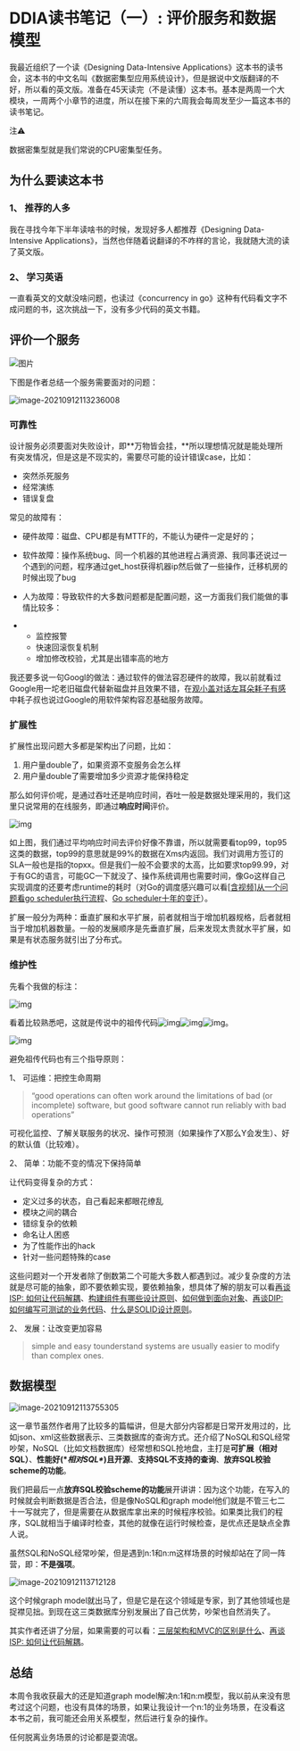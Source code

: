 # DDIA读书笔记（一）: 评价服务和数据模型

我最近组织了一个读《Designing Data-Intensive Applications》这本书的读书会，这本书的中文名叫《数据密集型应用系统设计》，但是据说中文版翻译的不好，所以看的英文版。准备在45天读完（不是读懂）这本书。基本是两周一个大模块，一周两个小章节的进度，所以在接下来的六周我会每周发至少一篇这本书的读书笔记。





注⚠️

数据密集型就是我们常说的CPU密集型任务。



## 为什么要读这本书

### 1、 推荐的人多

我在寻找今年下半年读啥书的时候，发现好多人都推荐《Designing Data-Intensive Applications》，当然也伴随着说翻译的不咋样的言论，我就随大流的读了英文版。



### 2、 学习英语

一直看英文的文献没啥问题，也读过《concurrency in go》这种有代码看文字不成问题的书，这次挑战一下，没有多少代码的英文书籍。



## 评价一个服务

![图片](./1.png)

下图是作者总结一个服务需要面对的问题：

![image-20210912113236008](./image-20210912113236008.png)





### **可靠性**

设计服务必须要面对失败设计，即**万物皆会挂，**所以理想情况就是能处理所有突发情况，但是这是不现实的，需要尽可能的设计错误case，比如：

- 突然杀死服务
- 经常演练
- 错误复盘

常见的故障有：

- 硬件故障：磁盘、CPU都是有MTTF的，不能认为硬件一定是好的；

- 软件故障：操作系统bug、同一个机器的其他进程占满资源、我同事还说过一个遇到的问题，程序通过get_host获得机器ip然后做了一些操作，迁移机房的时候出现了bug

- 人为故障：导致软件的大多数问题都是配置问题，这一方面我们我们能做的事情比较多：

- - 监控报警
  - 快速回滚恢复机制
  - 增加修改校验，尤其是出错率高的地方



我还要多说一句Googl的做法：通过软件的做法容忍硬件的故障，我以前就看过Google用一坨老旧磁盘代替新磁盘并且效果不错，在[观小盖对话左耳朵耗子有感](http://mp.weixin.qq.com/s?__biz=Mzg5MjYyNjUzOA==&mid=2247485490&idx=1&sn=894a2ec8dbeabe9df298f529c4157f28&chksm=c03a7b37f74df221c9ecdb039929a5a108b70dba8359063862ff67a7031405d735500ab5e45a&scene=21#wechat_redirect)中耗子叔也说过Google的用软件架构容忍基础服务故障。



### 扩展性

扩展性出现问题大多都是架构出了问题，比如：

1. 用户量double了，如果资源不变服务会怎么样
2. 用户量double了需要增加多少资源才能保持稳定



那么如何评价呢，是通过吞吐还是响应时间，吞吐一般是数据处理采用的，我们这里只说常用的在线服务，即通过**响应时间**评价。



![img](./2.png)



如上图，我们通过平均响应时间去评价好像不靠谱，所以就需要看top99，top95这类的数据，top99的意思就是99%的数据在Xms内返回。我们对调用方签订的SLA一般也是指的topxx。但是我们一般不会要求的太高，比如要求top99.99，对于有GC的语言，可能GC一下就没了、操作系统调用也需要时间，像Go这样自己实现调度的还要考虑runtime的耗时（对Go的调度感兴趣可以看[[含视频\]从一个问题看go scheduler执行流程](http://mp.weixin.qq.com/s?__biz=Mzg5MjYyNjUzOA==&mid=2247485542&idx=1&sn=1f33260ac5f26e06fe27e2d4739f0b43&chksm=c03a7b63f74df275cfa4a83bb3ffb2856d99b1c08a00fc88b44ed81c0e4b66ccc0c1de4284bb&scene=21#wechat_redirect)、[Go scheduler十年的变迁](http://mp.weixin.qq.com/s?__biz=Mzg5MjYyNjUzOA==&mid=2247485722&idx=1&sn=e988b6825b1a2ac303c46888ea823cc6&chksm=c03a7a1ff74df309eeda6b930d63091bc8c790bd8a3f8c6f893350cc7c1d0f781b2269723da7&scene=21#wechat_redirect)）。



扩展一般分为两种：垂直扩展和水平扩展，前者就相当于增加机器规格，后者就相当于增加机器数量。一般的发展顺序是先垂直扩展，后来发现太贵就水平扩展，如果是有状态服务就引出了分布式。



### 维护性



先看个我做的标注：

![img](https://mmbiz.qpic.cn/mmbiz_png/jQNg5oQ9wW7tBZGAbA8bl3tVqVM0Gib8HK5Wx3OqWpVyZGJMbVWo7f7n4x9ibAvB7pqWSrLn51HrLVrNo20EA3Ag/640?wx_fmt=png)

看着比较熟悉吧，这就是传说中的祖传代码![img](./3.png)![img](https://mmbiz.qpic.cn/mmbiz_png/jQNg5oQ9wW7tBZGAbA8bl3tVqVM0Gib8Hg7ibTLkAeRzZwjQT0y0sWUgMFicZhXC2BD1srp5xN7wIOaMeib6DBIbog/640?wx_fmt=png)![img](https://mmbiz.qpic.cn/mmbiz_png/jQNg5oQ9wW7tBZGAbA8bl3tVqVM0Gib8Hg7ibTLkAeRzZwjQT0y0sWUgMFicZhXC2BD1srp5xN7wIOaMeib6DBIbog/640?wx_fmt=png)。

![img](./4.png)



避免祖传代码也有三个指导原则：


1、 可运维：把控生命周期

> “good operations can often work around the limitations of bad (or incomplete) software, but good software cannot run reliably with bad operations”



可视化监控、了解关联服务的状况、操作可预测（如果操作了X那么Y会发生）、好的默认值（比较难）。



2、 简单：功能不变的情况下保持简单



让代码变得复杂的方式：

- 定义过多的状态，自己看起来都眼花缭乱
- 模块之间的耦合
- 错综复杂的依赖
- 命名让人困惑
- 为了性能作出的hack
- 针对一些问题特殊的case

这些问题对一个开发者除了倒数第二个可能大多数人都遇到过。减少复杂度的方法就是尽可能的抽象，即不要依赖实现，要依赖抽象，想具体了解的朋友可以看[再谈ISP: 如何让代码解耦](http://mp.weixin.qq.com/s?__biz=Mzg5MjYyNjUzOA==&mid=2247484115&idx=1&sn=0c6bfd0efc6d94f391272024b0adae3e&chksm=c03a71d6f74df8c04c82fa54b48d737d22cceb3fa276dd33eaa3f985966da222de23952926f5&scene=21#wechat_redirect)、[构建组件有哪些设计原则](http://mp.weixin.qq.com/s?__biz=Mzg5MjYyNjUzOA==&mid=2247484116&idx=1&sn=d3b94dee16ba8438db475c163138a408&chksm=c03a71d1f74df8c75b6e6c52307586478a2cb0417de5852dc9285c80b840183c716101b6cd83&scene=21#wechat_redirect)、[如何做到面向对象](http://mp.weixin.qq.com/s?__biz=Mzg5MjYyNjUzOA==&mid=2247484117&idx=1&sn=05f74ad34261595d8dd61168399c01c3&chksm=c03a71d0f74df8c6a28626fb30964166689971ecf0c12dbc7740393876a995b25eb6b7d4ca17&scene=21#wechat_redirect)、[再谈DIP: 如何编写可测试的业务代码](http://mp.weixin.qq.com/s?__biz=Mzg5MjYyNjUzOA==&mid=2247484113&idx=1&sn=75b4b0780597b2e64b5ba5d988749e16&chksm=c03a71d4f74df8c2c3f87ea595dae451b3832a28b53c23dfb9bb0d20789bf05411fd4952de2e&scene=21#wechat_redirect)、[什么是SOLID设计原则](http://mp.weixin.qq.com/s?__biz=Mzg5MjYyNjUzOA==&mid=2247484112&idx=1&sn=168070271839c1b71a86b27dee21859c&chksm=c03a71d5f74df8c3c1ae7f1574dbcc6f73adc1968f8f8a9bc0c770c94959b2fc4df5a5381ce2&scene=21#wechat_redirect)。



2、 发展：让改变更加容易



> simple and easy tounderstand systems are usually easier to modify than complex ones.



## 数据模型

![image-20210912113755305](./image-20210912113755305.png)

这一章节虽然作者用了比较多的篇幅讲，但是大部分内容都是日常开发用过的，比如json、xml这些数据表示、三类数据库的查询方式。还介绍了NoSQL和SQL经常吵架，NoSQL（比如文档数据库）经常想和SQL抢地盘，主打是**可扩展（相对SQL）**、**性能好(\**相对SQL\**)且开源**、**支持SQL不支持的查询**、**放弃SQL校验scheme的功能**。



我们把最后一点**放弃SQL校验scheme的功能**展开讲讲：因为这个功能，在写入的时候就会判断数据是否合法，但是像NoSQL和graph model他们就是不管三七二十一写就完了，但是需要在从数据库拿出来的时候程序校验。如果类比我们的程序，SQL就相当于编译时检查，其他的就像在运行时候检查，是优点还是缺点全靠人说。



虽然SQL和NoSQL经常吵架，但是遇到n:1和n:m这样场景的时候却站在了同一阵营，即：**不是强项**。

![image-20210912113712128](./image-20210912113712128.png)

这个时候graph model就出马了，但是它是在这个领域是专家，到了其他领域也是捉襟见拙。到现在这三类数据库分别发展出了自己优势，吵架也自然消失了。



其实作者还讲了分层，如果需要的可以看：[三层架构和MVC的区别是什么](http://mp.weixin.qq.com/s?__biz=Mzg5MjYyNjUzOA==&mid=2247484114&idx=1&sn=d722b5a65cf6d0a2d74fad94b57b2135&chksm=c03a71d7f74df8c19cc68c98538ba07ceb324e332b9257f90858f369b550502f94ac0dab48fa&scene=21#wechat_redirect)、[再谈ISP: 如何让代码解耦](http://mp.weixin.qq.com/s?__biz=Mzg5MjYyNjUzOA==&mid=2247484115&idx=1&sn=0c6bfd0efc6d94f391272024b0adae3e&chksm=c03a71d6f74df8c04c82fa54b48d737d22cceb3fa276dd33eaa3f985966da222de23952926f5&scene=21#wechat_redirect)。



## 总结

本周令我收获最大的还是知道graph model解决n:1和n:m模型，我以前从来没有思考过这个问题，也没有具体的场景，如果让我设计一个n:1的业务场景，在没看这本书之前，我可能还会用关系模型，然后进行复杂的操作。



任何脱离业务场景的讨论都是耍流氓。